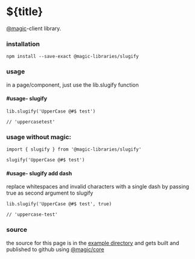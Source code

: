 # ${title}

[@magic](https://magic.github.io/core/)-client library.

### installation

`npm install --save-exact @magic-libraries/slugify`

### usage

in a page/component, just use the lib.slugify function

#### #usage- slugify

```
lib.slugify('UpperCase @#$ test')

// 'uppercasetest'
```

### usage without magic:

```
import { slugify } from '@magic-libraries/slugify'

slugify('UpperCase @#$ test')

```

#### #usage- slugify add dash

replace whitespaces and invalid characters with a single dash by passing true as second argument to slugify

```
lib.slugify('UpperCase @#$ test', true)

// 'uppercase-test'

```

### source

the source for this page is in the
[example directory](https://github.com/magic-libraries/slugify/tree/master/example)
and gets built and published to github using
[@magic/core](https://github.com/magic/core)
